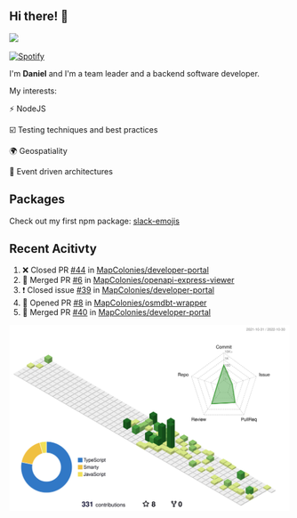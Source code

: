 ## Hi there! 👋

<p>
  <img src="https://github-readme-stats.vercel.app/api?username=syncush&theme=tokyonight">
</p>

[![Spotify](https://novatorem-rust.vercel.app/api/spotify)](https://open.spotify.com/user/syncush)

I'm **Daniel** and I'm a team leader and a backend software developer.

My interests:

⚡ NodeJS

☑️ Testing techniques and best practices

🌍 Geospatiality

🧠 Event driven architectures

## Packages
Check out my first npm package: [slack-emojis](https://www.npmjs.com/package/slack-emojis)

## Recent Acitivty
<!--START_SECTION:activity-->
1. ❌ Closed PR [#44](https://github.com/MapColonies/developer-portal/pull/44) in [MapColonies/developer-portal](https://github.com/MapColonies/developer-portal)
2. 🎉 Merged PR [#6](https://github.com/MapColonies/openapi-express-viewer/pull/6) in [MapColonies/openapi-express-viewer](https://github.com/MapColonies/openapi-express-viewer)
3. ❗️ Closed issue [#39](https://github.com/MapColonies/developer-portal/issues/39) in [MapColonies/developer-portal](https://github.com/MapColonies/developer-portal)
4. 💪 Opened PR [#8](https://github.com/MapColonies/osmdbt-wrapper/pull/8) in [MapColonies/osmdbt-wrapper](https://github.com/MapColonies/osmdbt-wrapper)
5. 🎉 Merged PR [#40](https://github.com/MapColonies/developer-portal/pull/40) in [MapColonies/developer-portal](https://github.com/MapColonies/developer-portal)
<!--END_SECTION:activity-->

![contrib](./profile-3d-contrib/profile-green-animate.svg)
